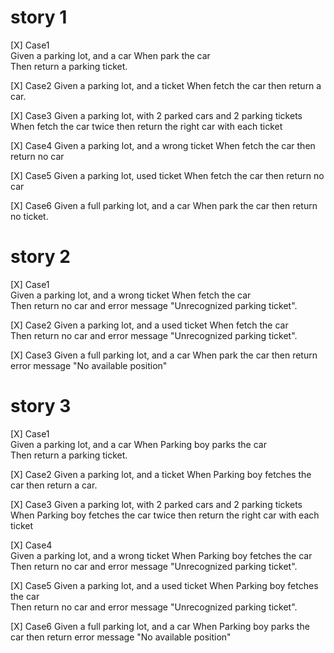 # story 1
[X] Case1  
Given a parking lot, and a car 
When park the car  
Then return a parking ticket.

[X] Case2
Given a parking lot, and a ticket
When fetch the car
then return a car.

[X] Case3
Given a parking lot, with 2 parked cars and 2 parking tickets
When fetch the car twice
then return the right car with each ticket

[X] Case4
Given a parking lot, and a wrong ticket
When fetch the car
then return no car

[X] Case5
Given a parking lot, used ticket
When fetch the car
then return no car

[X] Case6
Given a full parking lot, and a car
When park the car
then return no ticket.


# story 2
[X] Case1  
Given a parking lot, and a wrong ticket
When fetch the car  
Then return no car and error message "Unrecognized parking ticket".

[X] Case2 
Given a parking lot, and a used ticket
When fetch the car  
Then return no car and error message "Unrecognized parking ticket".

[X] Case3
Given a full parking lot, and a car
When park the car
then return error message "No available position"


# story 3
[X] Case1  
Given a parking lot, and a car
When Parking boy parks the car  
Then return a parking ticket.

[X] Case2
Given a parking lot, and a ticket
When Parking boy fetches the car
then return a car.

[X] Case3
Given a parking lot, with 2 parked cars and 2 parking tickets
When Parking boy fetches the car twice
then return the right car with each ticket

[X] Case4  
Given a parking lot, and a wrong ticket
When Parking boy fetches the car  
Then return no car and error message "Unrecognized parking ticket".

[X] Case5
Given a parking lot, and a used ticket
When Parking boy fetches the car  
Then return no car and error message "Unrecognized parking ticket".

[X] Case6
Given a full parking lot, and a car
When Parking boy parks the car
then return error message "No available position"

